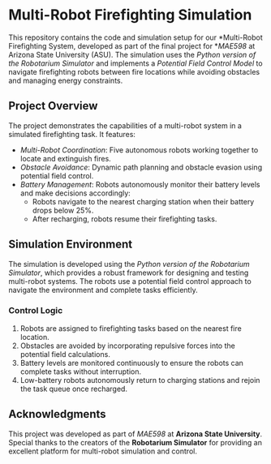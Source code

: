 # Multi-Robot Firefighting Simulation

This repository contains the code and simulation setup for our *Multi-Robot Firefighting System, developed as part of the final project for **MAE598* at Arizona State University (ASU). The simulation uses the *Python version of the Robotarium Simulator* and implements a *Potential Field Control Model* to navigate firefighting robots between fire locations while avoiding obstacles and managing energy constraints.

## Project Overview

The project demonstrates the capabilities of a multi-robot system in a simulated firefighting task. It features:
- *Multi-Robot Coordination*: Five autonomous robots working together to locate and extinguish fires.
- *Obstacle Avoidance*: Dynamic path planning and obstacle evasion using potential field control.
- *Battery Management*: Robots autonomously monitor their battery levels and make decisions accordingly:
  - Robots navigate to the nearest charging station when their battery drops below 25%.
  - After recharging, robots resume their firefighting tasks.

## Simulation Environment

The simulation is developed using the *Python version of the Robotarium Simulator*, which provides a robust framework for designing and testing multi-robot systems. The robots use a potential field control approach to navigate the environment and complete tasks efficiently.

### Control Logic
1. Robots are assigned to firefighting tasks based on the nearest fire location.
2. Obstacles are avoided by incorporating repulsive forces into the potential field calculations.
3. Battery levels are monitored continuously to ensure the robots can complete tasks without interruption.
4. Low-battery robots autonomously return to charging stations and rejoin the task queue once recharged.

## Acknowledgments

This project was developed as part of *MAE598* at **Arizona State University**. Special thanks to the creators of the **Robotarium Simulator** for providing an excellent platform for multi-robot simulation and control.
